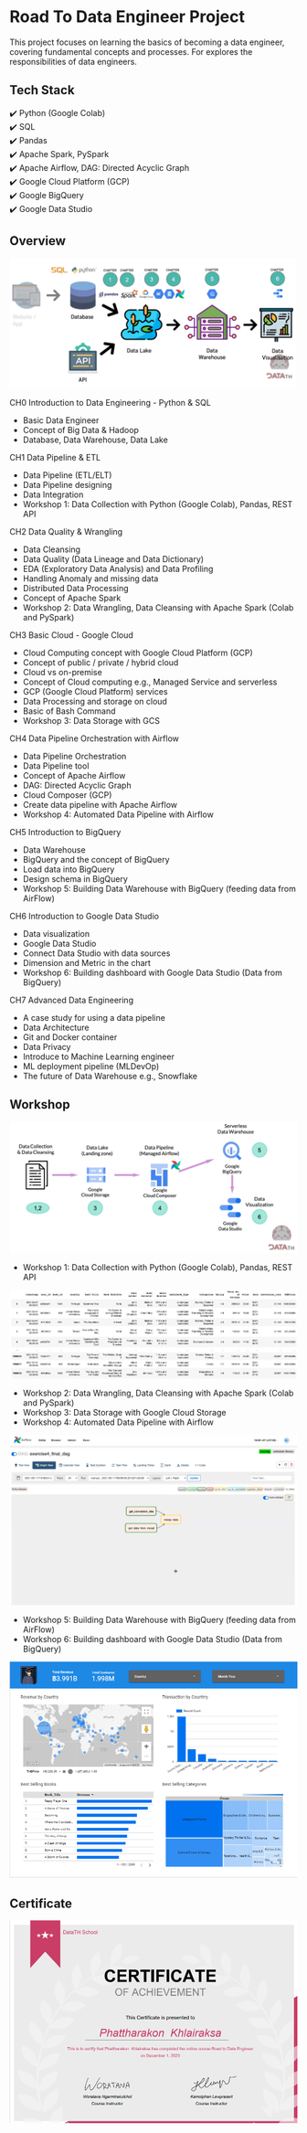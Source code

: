 # Road To Data Engineer Project
This project focuses on learning the basics of becoming a data engineer, covering fundamental concepts and processes. For explores the responsibilities of data engineers.

## Tech Stack

✔️ Python (Google Colab)  
✔️ SQL  
✔️ Pandas  
✔️ Apache Spark, PySpark  
✔️ Apache Airflow, DAG: Directed Acyclic Graph  
✔️ Google Cloud Platform (GCP)  
✔️ Google BigQuery  
✔️ Google Data Studio

## Overview

![diagram](https://github.com/PhattK/Road-to-Data-Engineer-Project/blob/main/Pics/R2DE_diagram.png)

 CH0 Introduction to Data Engineering - Python & SQL

-   Basic Data Engineer
-   Concept of Big Data & Hadoop
-   Database, Data Warehouse, Data Lake

 CH1 Data Pipeline & ETL

-   Data Pipeline (ETL/ELT)
-   Data Pipeline designing
-   Data Integration
-   Workshop 1: Data Collection with Python (Google Colab), Pandas, REST API

 CH2 Data Quality & Wrangling

-   Data Cleansing
-   Data Quality (Data Lineage and Data Dictionary)
-   EDA (Exploratory Data Analysis) and Data Profiling
-   Handling Anomaly and missing data
-   Distributed Data Processing
-   Concept of Apache Spark
-   Workshop 2: Data Wrangling, Data Cleansing with Apache Spark (Colab and PySpark)

 CH3 Basic Cloud - Google Cloud

-   Cloud Computing concept with Google Cloud Platform (GCP)
-   Concept of public / private / hybrid cloud
-   Cloud vs on-premise
-   Concept of Cloud computing e.g., Managed Service and serverless
-   GCP (Google Cloud Platform) services
-   Data Processing and storage on cloud
-   Basic of Bash Command
-   Workshop 3: Data Storage with GCS

 CH4 Data Pipeline Orchestration with Airflow

-   Data Pipeline Orchestration
-   Data Pipeline tool
-   Concept of Apache Airflow
-   DAG: Directed Acyclic Graph
-   Cloud Composer (GCP)
-   Create data pipeline with Apache Airflow
-   Workshop 4: Automated Data Pipeline with Airflow

 CH5 Introduction to BigQuery

-   Data Warehouse
-   BigQuery and the concept of BigQuery
-   Load data into BigQuery
-   Design schema in BigQuery
-   Workshop 5: Building Data Warehouse with BigQuery (feeding data from AirFlow)

 CH6 Introduction to Google Data Studio

-   Data visualization
-   Google Data Studio
-   Connect Data Studio with data sources
-   Dimension and Metric in the chart
-   Workshop 6: Building dashboard with Google Data Studio (Data from BigQuery)

 CH7 Advanced Data Engineering

-   A case study for using a data pipeline
-   Data Architecture
-   Git and Docker container
-   Data Privacy
-   Introduce to Machine Learning engineer
-   ML deployment pipeline (MLDevOp)
-   The future of Data Warehouse e.g., Snowflake


## Workshop

![workshop](https://github.com/PhattK/Road-to-Data-Engineer-Project/blob/main/Pics/R2DE_workshop_diagram.png)


-   Workshop 1: Data Collection with Python (Google Colab), Pandas, REST API

![example](https://github.com/PhattK/Road-to-Data-Engineer-Project/blob/main/Pics/example_data.png)

-   Workshop 2: Data Wrangling, Data Cleansing with Apache Spark (Colab and PySpark)
-   Workshop 3: Data Storage with Google Cloud Storage
-   Workshop 4: Automated Data Pipeline with Airflow

![data_pipeline](https://github.com/PhattK/Road-to-Data-Engineer-Project/blob/main/Pics/data_pipeline.png)

-   Workshop 5: Building Data Warehouse with BigQuery (feeding data from AirFlow)
-   Workshop 6: Building dashboard with Google Data Studio (Data from BigQuery)

![dashboard](https://github.com/PhattK/Road-to-Data-Engineer-Project/blob/main/Pics/dashboard.png)

## Certificate

![certificate](https://github.com/PhattK/Road-to-Data-Engineer-Project/blob/main/Pics/Phattharakon_Certificate.png)
